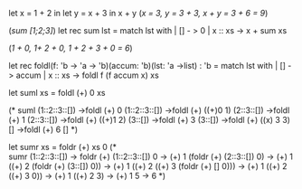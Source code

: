 let x = 1 + 2 in let y = x + 3 in x + y
(*x = 3, y = 3 + 3, x + y = 3 + 6 = 9*)


(*sum [1;2;3]*)
let rec sum lst = match lst with
    | [] - > 0
    | x :: xs -> x + sum xs 

(*1 + 0, 1+ 2 + 0, 1 + 2 + 3 + 0 = 6*)

let rec foldl(f: 'b -> 'a -> 'b)(accum: 'b)(lst: 'a ->list) : 'b = match lst with
    | [] - > accum
    | x :: xs -> foldl f (f accum x) xs

let suml xs = foldl (+) 0 xs 

(*
    suml (1::2::3::[])
    ->foldl (+) 0 (1::2::3::[])
    ->foldl (+) ((+)0 1) (2::3::[])
    ->foldl (+) 1 (2::3::[])
    ->foldl (+) ((+)1 2) (3::[])
    ->foldl (+) 3 (3::[])
    ->foldl (+) ((x) 3 3) []
    ->foldl (+) 6 []
*)

let sumr xs = foldr (+) xs 0
(*           
   sumr (1::2::3::[])
-> foldr (+) (1::2::3::[]) 0
-> (+) 1 (foldr (+) (2::3::[]) 0)
-> (+) 1 ((+) 2 (foldr (+) (3::[]) 0))
-> (+) 1 ((+) 2 ((+) 3 (foldr (+) [] 0)))
-> (+) 1 ((+) 2 ((+) 3 0))
-> (+) 1 ((+) 2 3)
-> (+) 1 5
-> 6
*)